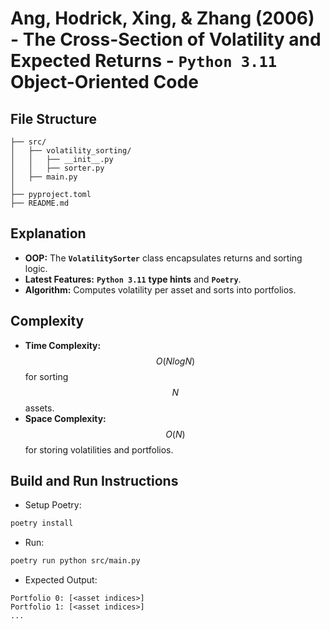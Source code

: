 # Ang, Hodrick, Xing, & Zhang (2006) - The Cross-Section of Volatility and Expected Returns - __`Python 3.11` Object-Oriented Code__

## File Structure
```
├── src/
│   ├── volatility_sorting/
│   │   ├── __init__.py
│   │   ├── sorter.py
│   ├── main.py
│
├── pyproject.toml
├── README.md
```

## Explanation
- __OOP:__ The __`VolatilitySorter`__ class encapsulates returns and sorting logic.
- __Latest Features:__ __`Python 3.11`__ __type hints__ and __`Poetry`__.
- __Algorithm:__ Computes volatility per asset and sorts into portfolios.

## Complexity
- __Time Complexity:__ $$O(NlogN)$$ for sorting $$N$$ assets.
- __Space Complexity:__ $$O(N)$$ for storing volatilities and portfolios.

## Build and Run Instructions
- Setup Poetry:
```bash
poetry install
```
- Run:
```bash
poetry run python src/main.py
```
- Expected Output:
```
Portfolio 0: [<asset indices>]
Portfolio 1: [<asset indices>]
...
```
